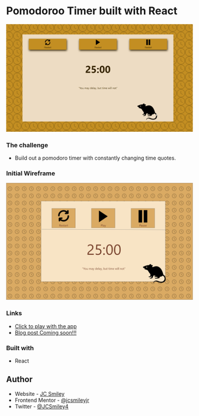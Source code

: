 # Pomodoroo Timer built with React

![Final Outcome](./src/image/final-release.gif)

### The challenge

- Build out a pomodoro timer with constantly changing time quotes.

### Initial Wireframe
![Wireframe of project](./src/image/desktop-A4-new.png)

### Links

- [Click to play with the app](https://jcsmileyjr.github.io/smiley-pomodoro-timer/)
- [Blog post Coming soon!!!](https://dev.to/jcsmileyjr/frontend-challenge-12-time-tracking-dashboard-jdc)

### Built with

- React

## Author

- Website - [JC Smiley](https://www.jcsmileyjr.com)
- Frontend Mentor - [@jcsmileyjr](https://www.frontendmentor.io/profile/jcsmileyjr)
- Twitter - [@JCSmiley4](https://twitter.com/JCSmiley4)
